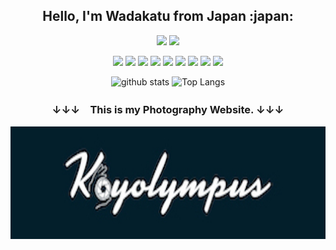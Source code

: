 <h2 style="font-size="15px"" align="center">Hello, I'm Wadakatu from Japan :japan:</h2>

<p align="center">
  <img src="https://komarev.com/ghpvc/?username=wadakatu">
  <img src="https://qiita-badge.apiapi.app/s/wadakatu/contributions.svg">
</p>

<p align="center">
  <img height="25px" src="https://img.shields.io/badge/PHP-777BB4?style=for-the-badge&logo=php&logoColor=white">
  <img height="25px" src="https://img.shields.io/badge/Laravel-FF2D20?style=for-the-badge&logo=laravel&logoColor=white">
  <img height="25px" src="https://img.shields.io/badge/JavaScript-323330?style=for-the-badge&logo=javascript&logoColor=F7DF1E">
  <img height="25px" src="https://img.shields.io/badge/Vue.js-35495E?style=for-the-badge&logo=vue.js&logoColor=4FC08D">
  <img height="25px" src="https://img.shields.io/badge/Python-3776AB?style=for-the-badge&logo=python&logoColor=white">
  <img height="25px" src="https://img.shields.io/badge/Amazon_AWS-232F3E?style=for-the-badge&logo=amazon-aws&logoColor=white">
  <img height="25px" src="https://img.shields.io/badge/Postman-FF6C37?style=for-the-badge&logo=postman&logoColor=white">
  <img height="25px" src="https://img.shields.io/badge/-Swagger-%23Clojure?style=for-the-badge&logo=swagger&logoColor=white">
  <img height="25px" src="https://img.shields.io/badge/git-%23F05033.svg?style=for-the-badge&logo=git&logoColor=white">
</p>

<p align="center"> 
  <img alt="github stats" height="150px" src="https://github-readme-stats.vercel.app/api?username=wadakatu&show_icons=ture" />
  <img alt="Top Langs" height="150px" src="https://github-readme-stats.vercel.app/api/top-langs/?username=wadakatu&layout=compact&show_icons=true" />
</p>

<h3 align="center">↓↓↓　This is my Photography Website. ↓↓↓</h3>

<p align="center">
  <a href="https://koyolympus.gallery">
    <img height="180px" src="./mylogo.jpg">
  </a>
</p>

 
